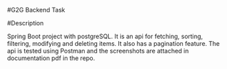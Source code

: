 #G2G Backend Task

#Description

<p>Spring Boot project with postgreSQL. It is an api for fetching, sorting, filtering, modifying and deleting items. It also has a pagination feature.
The api is tested using Postman and the screenshots are attached in documentation pdf in the repo.
</p>
